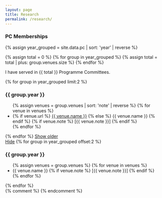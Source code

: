 ```yaml
---
layout: page
title: Research
permalink: /research/
---
```


<h3>PC Memberships</h3>

<div id='pc'>

{% assign year_grouped = site.data.pc | sort: 'year' | reverse %}

<p>

{% assign total = 0 %}
{% for group in year_grouped %}
  {% assign total = total | plus: group.venues.size %}
{% endfor %}

I have served in {{ total }} Programme Committees.
</p>

{% for group in year_grouped limit:2 %}
  <h3 id="{{ group.year }}">{{ group.year }}</h3>
  <ul>
{% assign venues = group.venues | sort: 'note' | reverse %}
{% for venue in venues %}
  <li>
    {% if venue.url %}
    <a href="{{ venue.url }}">{{ venue.name }}</a>
    {% else %}
    {{ venue.name }}
    {% endif %}
    {% if venue.note %}
    [<span class="pub-title">{{ venue.note }}</span>]
    {% endif %}
  </li>
{% endfor %}
  </ul>
{% endfor %}
<a href='#old' id='show'>Show older</a>
<div id='old' class='hide'>
<a href='#show'>Hide</a>
{% for group in year_grouped offset:2 %}
  <h3 id="{{ group.year }}">{{ group.year }}</h3>
  <ul>
{% assign venues = group.venues %}
{% for venue in venues %}
  <li>
    {{ venue.name }}
    {% if venue.note %}
    [<span class="pub-title">{{ venue.note }}</span>]
    {% endif %}
  </li>
{% endfor %}
  </ul>
{% endfor %}
</div>
</div>
{% comment %}
{% endcomment %}
